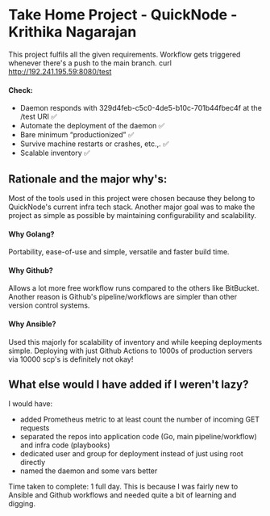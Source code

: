 # Take Home Project - QuickNode - Krithika Nagarajan

This project fulfils all the given requirements. Workflow gets triggered whenever there's a push to the main branch.
curl http://192.241.195.59:8080/test

#### Check: 
- Daemon responds with 329d4feb-c5c0-4de5-b10c-701b44fbec4f at the /test URI ✅
- Automate the deployment of the daemon ✅
- Bare minimum “productionized” ✅
- Survive machine restarts or crashes, etc.,. ✅
- Scalable inventory ✅

## Rationale and the major why's:

Most of the tools used in this project were chosen because they belong to QuickNode's current infra tech stack. Another major goal was to make the project as simple as possible by maintaining configurability and scalability.

#### Why Golang?
Portability, ease-of-use and simple, versatile and faster build time. 

#### Why Github?
Allows a lot more free workflow runs compared to the others like BitBucket. Another reason is Github's pipeline/workflows are simpler than other version control systems.

#### Why Ansible?
Used this majorly for scalability of inventory and while keeping deployments simple. Deploying with just Github Actions to 1000s of production servers via 10000 scp's is definitely not okay!

## What else would I have added if I weren't lazy?
I would have: 
- added Prometheus metric to at least count the number of incoming GET requests
- separated the repos into application code (Go, main pipeline/workflow) and infra code (playbooks)
- dedicated user and group for deployment instead of just using root directly
- named the daemon and some vars better

Time taken to complete: 1 full day. This is because I was fairly new to Ansible and Github workflows and needed quite a bit of learning and digging.
